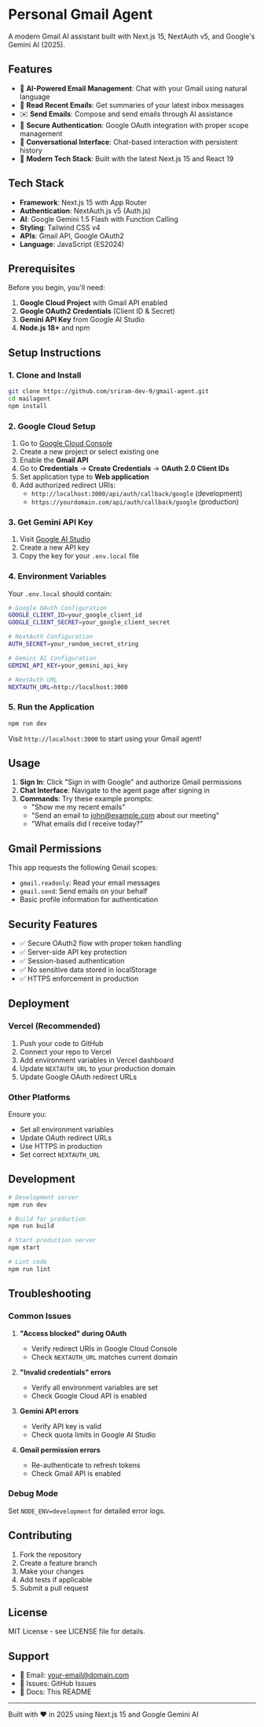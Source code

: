 # Personal Gmail Agent

A modern Gmail AI assistant built with Next.js 15, NextAuth v5, and Google's Gemini AI (2025).

## Features

- 🤖 **AI-Powered Email Management**: Chat with your Gmail using natural language
- 📧 **Read Recent Emails**: Get summaries of your latest inbox messages
- ✉️ **Send Emails**: Compose and send emails through AI assistance
- 🔐 **Secure Authentication**: Google OAuth integration with proper scope management
- 💬 **Conversational Interface**: Chat-based interaction with persistent history
- 🚀 **Modern Tech Stack**: Built with the latest Next.js 15 and React 19

## Tech Stack

- **Framework**: Next.js 15 with App Router
- **Authentication**: NextAuth.js v5 (Auth.js)
- **AI**: Google Gemini 1.5 Flash with Function Calling
- **Styling**: Tailwind CSS v4
- **APIs**: Gmail API, Google OAuth2
- **Language**: JavaScript (ES2024)

## Prerequisites

Before you begin, you'll need:

1. **Google Cloud Project** with Gmail API enabled
2. **Google OAuth2 Credentials** (Client ID & Secret)  
3. **Gemini API Key** from Google AI Studio
4. **Node.js 18+** and npm

## Setup Instructions

### 1. Clone and Install

```bash
git clone https://github.com/sriram-dev-9/gmail-agent.git
cd mailagent
npm install
```

### 2. Google Cloud Setup

1. Go to [Google Cloud Console](https://console.cloud.google.com/)
2. Create a new project or select existing one
3. Enable the **Gmail API**
4. Go to **Credentials** → **Create Credentials** → **OAuth 2.0 Client IDs**
5. Set application type to **Web application**
6. Add authorized redirect URIs:
   - `http://localhost:3000/api/auth/callback/google` (development)
   - `https://yourdomain.com/api/auth/callback/google` (production)

### 3. Get Gemini API Key

1. Visit [Google AI Studio](https://aistudio.google.com/app/apikey)
2. Create a new API key
3. Copy the key for your `.env.local` file

### 4. Environment Variables

Your `.env.local` should contain:

```bash
# Google OAuth Configuration
GOOGLE_CLIENT_ID=your_google_client_id
GOOGLE_CLIENT_SECRET=your_google_client_secret

# NextAuth Configuration  
AUTH_SECRET=your_random_secret_string

# Gemini AI Configuration
GEMINI_API_KEY=your_gemini_api_key

# NextAuth URL
NEXTAUTH_URL=http://localhost:3000
```

### 5. Run the Application

```bash
npm run dev
```

Visit `http://localhost:3000` to start using your Gmail agent!

## Usage

1. **Sign In**: Click "Sign in with Google" and authorize Gmail permissions
2. **Chat Interface**: Navigate to the agent page after signing in
3. **Commands**: Try these example prompts:
   - "Show me my recent emails"
   - "Send an email to john@example.com about our meeting"
   - "What emails did I receive today?"

## Gmail Permissions

This app requests the following Gmail scopes:
- `gmail.readonly`: Read your email messages
- `gmail.send`: Send emails on your behalf
- Basic profile information for authentication

## Security Features

- ✅ Secure OAuth2 flow with proper token handling
- ✅ Server-side API key protection
- ✅ Session-based authentication
- ✅ No sensitive data stored in localStorage
- ✅ HTTPS enforcement in production

## Deployment

### Vercel (Recommended)

1. Push your code to GitHub
2. Connect your repo to Vercel
3. Add environment variables in Vercel dashboard
4. Update `NEXTAUTH_URL` to your production domain
5. Update Google OAuth redirect URLs

### Other Platforms

Ensure you:
- Set all environment variables
- Update OAuth redirect URLs
- Use HTTPS in production
- Set correct `NEXTAUTH_URL`

## Development

```bash
# Development server
npm run dev

# Build for production
npm run build

# Start production server
npm start

# Lint code
npm run lint
```

## Troubleshooting

### Common Issues

1. **"Access blocked" during OAuth**
   - Verify redirect URIs in Google Cloud Console
   - Check `NEXTAUTH_URL` matches current domain

2. **"Invalid credentials" errors**
   - Verify all environment variables are set
   - Check Google Cloud API is enabled

3. **Gemini API errors**
   - Verify API key is valid
   - Check quota limits in Google AI Studio

4. **Gmail permission errors**
   - Re-authenticate to refresh tokens
   - Check Gmail API is enabled

### Debug Mode

Set `NODE_ENV=development` for detailed error logs.

## Contributing

1. Fork the repository
2. Create a feature branch
3. Make your changes
4. Add tests if applicable
5. Submit a pull request

## License

MIT License - see LICENSE file for details.

## Support

- 📧 Email: your-email@domain.com
- 🐛 Issues: GitHub Issues
- 📖 Docs: This README

---

Built with ❤️ in 2025 using Next.js 15 and Google Gemini AI
